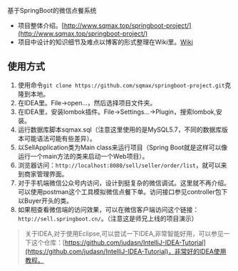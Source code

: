 基于SpringBoot的微信点餐系统

* 项目整体介绍。[http://www.sqmax.top/springboot-project/](http://www.sqmax.top/springboot-project/) 
* 项目中设计的知识细节及难点以博客的形式整理在Wiki里。[Wiki](https://github.com/sqmax/springboot-project/wiki)

## 使用方式

1. 使用命令`git clone https://github.com/sqmax/springboot-project.git`克隆到本地。
2. 在IDEA里。File->open...，然后选择项目文件夹。
3. 在IDEA里，安装lombok插件。File->Settings...->Plugin，搜索lombok,安装。
4. 运行数据库脚本sqmax.sql（注意这里使用的是MySQL5.7，不同的数据库版本可能语法可能有些差异）。
5. 以SellApplication类为Main class来运行项目（Spring Boot就是这样可以像运行一个main方法的类来启动一个Web项目）。
6. 浏览器访问：`http://localhost:8080/sell/seller/order/list`，就可以来到商家管理界面。
7. 对于手机端微信公众号内访问，设计到挺复杂的微信调试。这里就不再介绍。可以使用postman这个工具模拟微信点餐下单。访问接口参见controller包下以Buyer开头的类。
8. 如果相查看微信端的访问效果，可以在微信客户端访问这个链接：`http://sell.springboot.cn/`。（注意这是师兄上线的项目演示）


>关于IDEA,对于使用Eclipse,可以尝试一下IDEA,非常智能好用，可以参见一下这个仓库：[https://github.com/judasn/IntelliJ-IDEA-Tutorial](https://github.com/judasn/IntelliJ-IDEA-Tutorial)，非常好的IDEA使用教程。